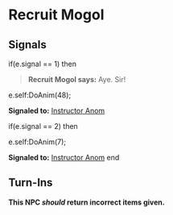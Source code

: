 # Recruit Mogol


## Signals

if(e.signal == 1) then


>**Recruit Mogol says:** Aye. Sir!


e.self:DoAnim(48); 


**Signaled to:**  [Instructor Anom](/npc/155126)

if(e.signal == 2) then


e.self:DoAnim(7); 


**Signaled to:**  [Instructor Anom](/npc/155126)
end



## Turn-Ins



**This NPC *should* return incorrect items given.**





